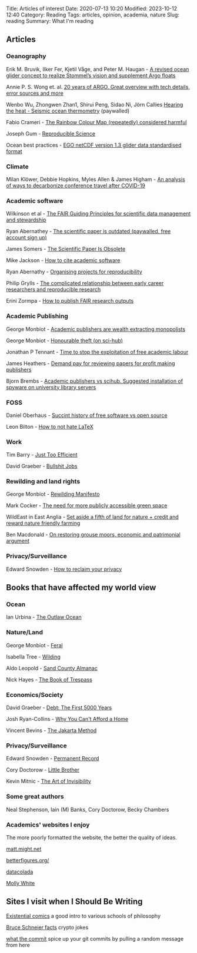 Title: Articles of interest
Date: 2020-07-13 10:20
Modified: 2023-10-12 12:40
Category: Reading
Tags: articles, opinion, academia, nature
Slug: reading
Summary: What I'm reading

## Articles

### Oeanography

Erik M. Bruvik, Ilker Fer, Kjetil Våge, and Peter M. Haugan - [A revised ocean glider concept to realize Stommel’s vision and supplement Argo floats](https://os.copernicus.org/articles/16/291/2020/os-16-291-2020.pdf)

Annie P. S. Wong et. al. [20 years of ARGO. Great overview with tech details, error sources and more](https://www.frontiersin.org/articles/10.3389/fmars.2020.00700/full)

Wenbo Wu, Zhongwen Zhan1, Shirui Peng, Sidao Ni, Jörn Callies [Hearing the heat - Seismic ocean thermometry](https://science.sciencemag.org/content/369/6510/1510) (paywalled)

Fabio Crameri - [The Rainbow Colour Map (repeatedly) considered harmful](https://blogs.egu.eu/divisions/gd/2017/08/23/the-rainbow-colour-map/)

Joseph Gum - [Reproducible Science](https://github.com/asx-/reproducible-science/blob/master/reproducible_science.pdf)

Ocean best practices - [EGO netCDF version 1.3 glider data standardised format](https://repository.oceanbestpractices.org/handle/11329/1253)

### Climate

Milan Klöwer, Debbie Hopkins, Myles Allen & James Higham - [An analysis of ways to decarbonize conference travel after COVID-19](https://www.nature.com/articles/d41586-020-02057-2)

### Academic software

Wilkinson et al -  [The FAIR Guiding Principles for scientific data management and stewardship](https://www.nature.com/articles/sdata201618)

Ryan Abernathey - [The scientific paper is outdated (paywalled, free account sign up)](https://www.chronicle.com/article/the-scientific-paper-is-outdated/)

James Somers - [The Scientific Paper Is Obsolete](https://www.theatlantic.com/science/archive/2018/04/the-scientific-paper-is-obsolete/556676/)

Mike Jackson - [How to cite academic software](https://software.ac.uk/how-cite-software)

Ryan Abernathy - [Organising projects for reproducibility](https://rabernat.github.io/research_computing/organization-and-packaging-of-python-projects.html)

Philip Grylls - [The complicated relationship between early career researchers and reproducible research](https://www.software.ac.uk/blog/2021-06-07-complicated-relationship-between-early-career-researchers-and-reproducible-research?mc_cid=b626a8dd63&mc_eid=95a7d9b4e9)

Erini Zormpa - [How to publish FAIR research outputs](https://eirini-zormpa.github.io/2023-ResearchSoftwareCamp/FAIR-publishing.html#/title-slide)

### Academic Publishing

George Monbiot - [Academic publishers are wealth extracting monopolists](https://www.monbiot.com/2011/08/29/the-lairds-of-learning/)

George Monbiot - [Honourable theft (on sci-hub)](https://www.monbiot.com/2018/09/17/honourable-theft/)

Jonathan P Tennant - [Time to stop the exploitation of free academic labour](https://ese.arphahub.com/article/51839/download/pdf/428643)

James Heathers - [Demand pay for reviewing papers for profit making publishers](https://medium.com/@jamesheathers/the-450-movement-1f86132a29bd)

Bjorn Brembs - [Academic publishers vs scihub. Suggested installation of spyware on university library servers](http://bjoern.brembs.net/2020/10/is-the-snsi-the-new-prism/)

### FOSS
Daniel Oberhaus - [Succint history of free software vs open source](https://www.vice.com/en/article/43zak3/the-internet-was-built-on-the-free-labor-of-open-source-developers-is-that-sustainable)

Leon Bilton - [How to not hate LaTeX](https://adigitoleo.srht.site/blog/software/not-hate-latex)

### Work

Tim Barry - [Just Too Efficient](https://www.tbray.org/ongoing/When/202x/2020/07/05/Too-Efficient)

David Graeber - [Bullshit Jobs](https://www.strike.coop/bullshit-jobs/)

### Rewilding and land rights
George Monbiot - [Rewilding Manifesto](https://www.monbiot.com/2013/05/27/a-manifesto-for-rewilding-the-world/)

Mark Cocker - [The need for more publicly accessible green space](https://www.newstatesman.com/british-countryside-access-wild-child-patrick-barkham-bringing-back-beaver-derek-gow-trespass-nick-hayes-framing-nature-lawrence-rose-review)

WildEast in East Anglia - [Set aside a fifth of land for nature + credit and reward nature friendly farming](https://www.theguardian.com/environment/2020/jul/14/farmers-wildeast-hatch-plan-return-area-size-dorset-wild-nature-east-anglia)

Ben Macdonald - [On restoring grouse moors, economic and patrimonial argument](https://www.spectator.co.uk/article/the-scourge-of-the-grouse-moor)

### Privacy/Surveillance

Edward Snowden - [How to reclaim your privacy](https://theintercept.com/2015/11/12/edward-snowden-explains-how-to-reclaim-your-privacy/)

## Books that have affected my world view

### Ocean

Ian Urbina -  [The Outlaw Ocean](https://www.nytimes.com/2019/08/19/books/review/outlaw-ocean-ian-urbina.html)

### Nature/Land

George Monbiot - [Feral](https://www.monbiot.com/2013/05/24/feral-searching-for-enchantment-on-the-frontiers-of-rewilding/)

Isabella Tree - [Wilding](https://www.goodreads.com/book/show/38891828-wilding)

Aldo Leopold - [Sand County Almanac](https://www.aldoleopold.org/about/aldo-leopold/sand-county-almanac/)

Nick Hayes - [The Book of Trespass](https://www.theguardian.com/books/2020/aug/10/the-book-of-trespass-by-nick-hayes-review-a-trespassers-radical-manifesto)

### Economics/Society

David Graeber - [Debt: The First 5000 Years](https://www.goodreads.com/book/show/6617037-debt)

Josh Ryan-Collins - [Why You Can't Afford a Home](https://www.ucl.ac.uk/bartlett/public-purpose/why-cant-you-afford-home)

Vincent Bevins - [The Jakarta Method](https://en.wikipedia.org/wiki/The_Jakarta_Method)

### Privacy/Surveillance

Edward Snowden - [Permanent Record](https://www.goodreads.com/book/show/46223297-permanent-record)

Cory Doctorow - [Little Brother](https://craphound.com/littlebrother/download/)

Kevin Mitnic - [The Art of Invisibility](https://www.mitnicksecurity.com/the-art-of-invisibility-mitnick-security)

### Some great authors

Neal Stephenson, Iain (M) Banks, Cory Doctorow, Becky Chambers


### Academics' websites I enjoy

The more poorly formatted the website, the better the quality of ideas.

[matt.might.net](matt.might.net)

[betterfigures.org/](betterfigures.org/)

[datacolada](http://datacolada.org/)

[Molly White](https://www.mollywhite.net/)
## Sites I visit when I Should Be Writing

[Existential comics](https://existentialcomics.com/) a good intro to various schools of philosophy

[Bruce Schneier facts](https://www.schneierfacts.com) crypto jokes

[what the commit](http://whatthecommit.com/) spice up your git commits by pulling a random message from here
